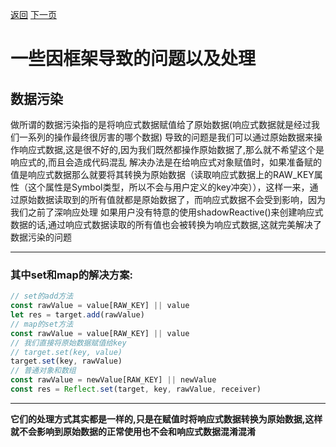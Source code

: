 [返回](../README.md)
[下一页]()
# 一些因框架导致的问题以及处理

## 数据污染
  做所谓的数据污染指的是将响应式数据赋值给了原始数据(响应式数据就是经过我们一系列的操作最终很厉害的哪个数据)
  导致的问题是我们可以通过原始数据来操作响应式数据,这是很不好的,因为我们既然都操作原始数据了,那么就不希望这个是响应式的,而且会造成代码混乱
  解决办法是在给响应式对象赋值时，如果准备赋的值是响应式数据那么就要将其转换为原始数据（读取响应式数据上的RAW_KEY属性（这个属性是Symbol类型，所以不会与用户定义的key冲突）），这样一来，通过原始数据读取到的所有值就都是原始数据了，而响应式数据不会受到影响，因为我们之前了深响应处理
  如果用户没有特意的使用shadowReactive()来创建响应式数据的话,通过响应式数据读取的所有值也会被转换为响应式数据,这就完美解决了数据污染的问题

  --- 
  ### 其中set和map的解决方案:
  ``` javascript
  // set的add方法
  const rawValue = value[RAW_KEY] || value
  let res = target.add(rawValue)
  // map的set方法
  const rawValue = value[RAW_KEY] || value
  // 我们直接将原始数据赋值给key
  // target.set(key, value)
  target.set(key, rawValue)
  // 普通对象和数组
  const rawValue = newValue[RAW_KEY] || newValue
  const res = Reflect.set(target, key, rawValue, receiver)
  ```
  --- 
  **它们的处理方式其实都是一样的,只是在赋值时将响应式数据转换为原始数据,这样就不会影响到原始数据的正常使用也不会和响应式数据混淆混淆**
  
